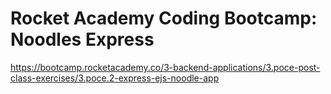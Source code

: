# Rocket Academy Coding Bootcamp: Noodles Express

https://bootcamp.rocketacademy.co/3-backend-applications/3.poce-post-class-exercises/3.poce.2-express-ejs-noodle-app
